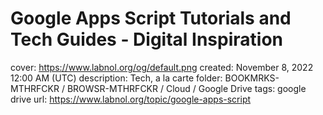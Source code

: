 # Google Apps Script Tutorials and Tech Guides - Digital Inspiration

cover: https://www.labnol.org/og/default.png
created: November 8, 2022 12:00 AM (UTC)
description: Tech, a la carte
folder: BOOKMRKS-MTHRFCKR / BROWSR-MTHRFCKR / Cloud / Google Drive
tags: google drive
url: https://www.labnol.org/topic/google-apps-script